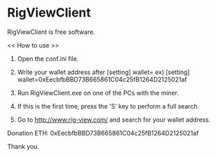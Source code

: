 # RigViewClient
RigViewClient is free software.

<< How to use >>

1. Open the conf.ini file.
2. Write your wallet address after [setting] wallet=
ex)
[setting]
wallet=0xEecbfbBBD73B665861C04c25fB1264D2125021af

3. Run RigViewClient.exe on one of the PCs with the miner.
4. If this is the first time, press the 'S' key to perform a full search.
5. Go to http://www.rig-view.com/ and search for your wallet address.

Donation ETH: 0xEecbfbBBD73B665861C04c25fB1264D2125021af

Thank you.
